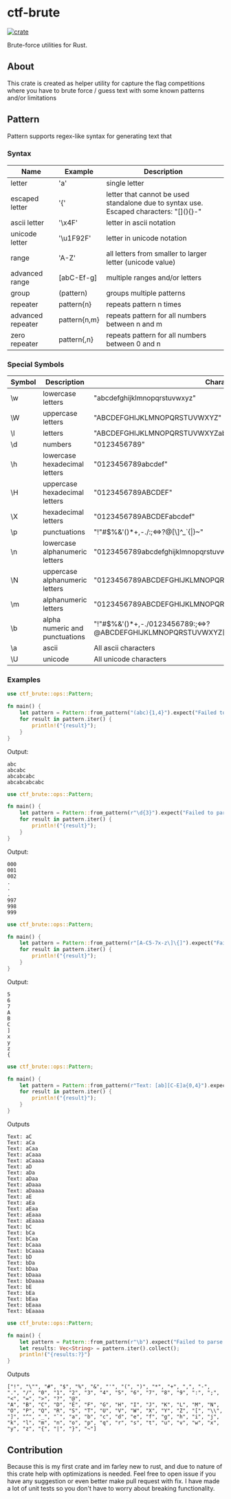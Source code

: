 # ctf-brute
[![crate](https://img.shields.io/crates/v/ctf-brute.svg)](https://crates.io/crates/ctf-brute)

Brute-force utilities for Rust.

## About
This crate is created as helper utility for capture the flag competitions where you have to brute force / guess text with some known patterns and/or limitations


## Pattern
Pattern supports regex-like syntax for generating text that 

### Syntax
|Name|Example|Description
|---|---|---|
|letter| 'a'  | single letter |
|escaped letter| '\{' | letter that cannot be used standalone due to syntax use. Escaped characters: "[]\(\)\{\}-" |
|ascii letter | '\x4F' | letter in ascii notation |
|unicode letter| '\u1F92F' | letter in unicode notation |
|range| 'A-Z' | all letters from smaller to larger letter (unicode value) |
|advanced range| [abC-Ef-g] | multiple ranges and/or letters |
|group| (pattern) | groups multiple patterns |
|repeater| pattern{n} | repeats pattern n times |
|advanced repeater| pattern{n,m} | repeats pattern for all numbers between n and m |
|zero repeater| pattern{,n} | repeats pattern for all numbers between 0 and n |

### Special Symbols
| Symbol | Description | Character set |
| --- | --- | --- |
|\w| lowercase letters | "abcdefghijklmnopqrstuvwxyz" |
|\W| uppercase letters | "ABCDEFGHIJKLMNOPQRSTUVWXYZ" |
|\l| letters | "ABCDEFGHIJKLMNOPQRSTUVWXYZabcdefghijklmnopqrstuvwxyz" |
|\d| numbers | "0123456789" |
|\h| lowercase hexadecimal letters | "0123456789abcdef" |
|\H| uppercase hexadecimal letters | "0123456789ABCDEF" |
|\X| hexadecimal letters | "0123456789ABCDEFabcdef" |
|\p| punctuations | "!\"#$%&'\(\)*+,-./:;<=>?@[\\]^_`\{\|\}~" |
|\n| lowercase alphanumeric letters | "0123456789abcdefghijklmnopqrstuvwxyz" |
|\N| uppercase alphanumeric letters | "0123456789ABCDEFGHIJKLMNOPQRSTUVWXYZ" |
|\m| alphanumeric letters | "0123456789ABCDEFGHIJKLMNOPQRSTUVWXYZabcdefghijklmnopqrstuvwxyz" |
|\b| alpha numeric and punctuations | "!\"#$%&'\(\)*+,-./0123456789:;<=>?@ABCDEFGHIJKLMNOPQRSTUVWXYZ[\\]^_`abcdefghijklmnopqrstuvwxyz\{\|\}~" |
|\a| ascii | All ascii characters |
|\U| unicode | All unicode characters |

### Examples
```rs
use ctf_brute::ops::Pattern;

fn main() {
    let pattern = Pattern::from_pattern("(abc){1,4}").expect("Failed to parse pattern");
    for result in pattern.iter() {
        println!("{result}");
    }
}
```
Output:
```
abc
abcabc
abcabcabc
abcabcabcabc
```


```rs
use ctf_brute::ops::Pattern;

fn main() {
    let pattern = Pattern::from_pattern(r"\d{3}").expect("Failed to parse pattern");
    for result in pattern.iter() {
        println!("{result}");
    }
}
```
Output:
```
000
001
002
.
.
.
997
998
999
```


```rs
use ctf_brute::ops::Pattern;

fn main() {
    let pattern = Pattern::from_pattern(r"[A-C5-7x-z\]\{]").expect("Failed to parse pattern");
    for result in pattern.iter() {
        println!("{result}");
    }
}
```
Output:
```
5
6
7
A
B
C
]
x
y
z
{
```

```rs
use ctf_brute::ops::Pattern;

fn main() {
    let pattern = Pattern::from_pattern(r"Text: [ab][C-E]a{0,4}").expect("Failed to parse pattern");
    for result in pattern.iter() {
        println!("{result}");
    }
}
```
Outputs
```
Text: aC
Text: aCa   
Text: aCaa  
Text: aCaaa 
Text: aCaaaa
Text: aD    
Text: aDa   
Text: aDaa  
Text: aDaaa
Text: aDaaaa
Text: aE
Text: aEa
Text: aEaa
Text: aEaaa
Text: aEaaaa
Text: bC
Text: bCa
Text: bCaa
Text: bCaaa
Text: bCaaaa
Text: bD
Text: bDa
Text: bDaa
Text: bDaaa
Text: bDaaaa
Text: bE
Text: bEa
Text: bEaa
Text: bEaaa
Text: bEaaaa
```


```rs
use ctf_brute::ops::Pattern;

fn main() {
    let pattern = Pattern::from_pattern(r"\b").expect("Failed to parse pattern");
    let results: Vec<String> = pattern.iter().collect();
    println!("{results:?}")
}
```
Outputs
```
["!", "\"", "#", "$", "%", "&", "'", "(", ")", "*", "+", ",", "-", ".", "/", "0", "1", "2", "3", "4", "5", "6", "7", "8", "9", ":", ";", "<", "=", ">", "?", "@", 
"A", "B", "C", "D", "E", "F", "G", "H", "I", "J", "K", "L", "M", "N", "O", "P", "Q", "R", "S", "T", "U", "V", "W", "X", "Y", "Z", "[", "\\", "]", "^", "_", "`", "a", "b", "c", "d", "e", "f", "g", "h", "i", "j", "k", "l", "m", "n", "o", "p", "q", "r", "s", "t", "u", "v", "w", "x", "y", "z", "{", "|", "}", "~"]
```

## Contribution
Because this is my first crate and im farley new to rust, and due to nature of this crate help with optimizations is needed. Feel free to open issue if you have any suggestion or even better make pull request with fix. I have made a lot of unit tests so you don't have to worry about breaking functionality.